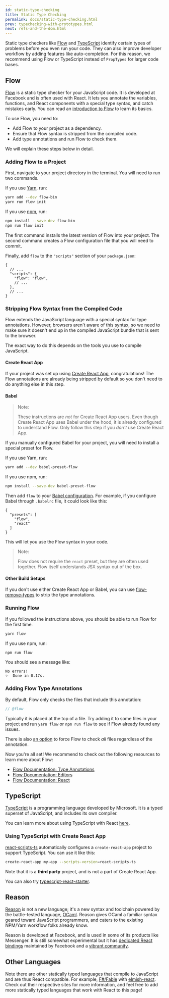 ```yaml
---
id: static-type-checking
title: Static Type Checking
permalink: docs/static-type-checking.html
prev: typechecking-with-prototypes.html
next: refs-and-the-dom.html
---
```


Static type checkers like [Flow](https://flowtype.org/) and [TypeScript](https://www.typescriptlang.org/) identify certain types of problems before you even run your code. They can also improve developer workflow by adding features like auto-completion. For this reason, we recommend using Flow or TypeScript instead of `PropTypes` for larger code bases.

## Flow

[Flow](https://flow.org/) is a static type checker for your JavaScript code. It is developed at Facebook and is often used with React. It lets you annotate the variables, functions, and React components with a special type syntax, and catch mistakes early. You can read an [introduction to Flow](https://flow.org/en/docs/getting-started/) to learn its basics.

To use Flow, you need to:

* Add Flow to your project as a dependency.
* Ensure that Flow syntax is stripped from the compiled code.
* Add type annotations and run Flow to check them.

We will explain these steps below in detail.

### Adding Flow to a Project

First, navigate to your project directory in the terminal. You will need to run two commands.

If you use [Yarn](https://yarnpkg.com/), run:

```bash
yarn add --dev flow-bin
yarn run flow init
```

If you use [npm](https://www.npmjs.com/), run:

```bash
npm install --save-dev flow-bin
npm run flow init
```

The first command installs the latest version of Flow into your project. The second command creates a Flow configuration file that you will need to commit.

Finally, add `flow` to the `"scripts"` section of your `package.json`:

```js{4}
{
  // ...
  "scripts": {
    "flow": "flow",
    // ...
  },
  // ...
}
```

### Stripping Flow Syntax from the Compiled Code

Flow extends the JavaScript language with a special syntax for type annotations. However, browsers aren't aware of this syntax, so we need to make sure it doesn't end up in the compiled JavaScript bundle that is sent to the browser.

The exact way to do this depends on the tools you use to compile JavaScript.

#### Create React App

If your project was set up using [Create React App](https://github.com/facebookincubator/create-react-app), congratulations! The Flow annotations are already being stripped by default so you don't need to do anything else in this step.

#### Babel

>Note:
>
>These instructions are *not* for Create React App users. Even though Create React App uses Babel under the hood, it is already configured to understand Flow. Only follow this step if you *don't* use Create React App.

If you manually configured Babel for your project, you will need to install a special preset for Flow.

If you use Yarn, run:

```bash
yarn add --dev babel-preset-flow
```

If you use npm, run:

```bash
npm install --save-dev babel-preset-flow
```

Then add `flow` to your [Babel configuration](http://babeljs.io/docs/usage/babelrc/). For example, if you configure Babel through `.babelrc` file, it could look like this:

```js{3}
{
  "presets": [
    "flow",
    "react"
  ]
}
```

This will let you use the Flow syntax in your code.

>Note:
>
>Flow does not require the `react` preset, but they are often used together. Flow itself understands JSX syntax out of the box.

#### Other Build Setups

If you don't use either Create React App or Babel, you can use [flow-remove-types](https://github.com/flowtype/flow-remove-types) to strip the type annotations.

### Running Flow

If you followed the instructions above, you should be able to run Flow for the first time.

```bash
yarn flow
```

If you use npm, run:

```bash
npm run flow
```

You should see a message like:

```
No errors!
✨  Done in 0.17s.
```

### Adding Flow Type Annotations

By default, Flow only checks the files that include this annotation:

```js
// @flow
```

Typically it is placed at the top of a file. Try adding it to some files in your project and run `yarn flow` or `npm run flow` to see if Flow already found any issues.

There is also [an option](https://flow.org/en/docs/config/options/#toc-all-boolean) to force Flow to check *all* files regardless of the annotation.

Now you're all set! We recommend to check out the following resources to learn more about Flow:

* [Flow Documentation: Type Annotations](https://flow.org/en/docs/types/)
* [Flow Documentation: Editors](https://flow.org/en/docs/editors/)
* [Flow Documentation: React](https://flow.org/en/docs/react/)

## TypeScript

[TypeScript](https://www.typescriptlang.org/) is a programming language developed by Microsoft. It is a typed superset of JavaScript, and includes its own compiler.

You can learn more about using TypeScript with React [here](https://github.com/Microsoft/TypeScript-React-Starter#typescript-react-starter).

### Using TypeScript with Create React App

[react-scripts-ts](https://www.npmjs.com/package/react-scripts-ts) automatically configures a `create-react-app` project to support TypeScript. You can use it like this:

```bash
create-react-app my-app --scripts-version=react-scripts-ts
```

Note that it is a **third party** project, and is not a part of Create React App.

You can also try [typescript-react-starter](https://github.com/Microsoft/TypeScript-React-Starter#typescript-react-starter).

## Reason

[Reason](https://reasonml.github.io/) is not a new language; it's a new syntax and toolchain powered by the battle-tested language, [OCaml](http://ocaml.org/). Reason gives OCaml a familiar syntax geared toward JavaScript programmers, and caters to the existing NPM/Yarn workflow folks already know.

Reason is developed at Facebook, and is used in some of its products like Messenger. It is still somewhat experimental but it has [dedicated React bindings](https://reasonml.github.io/reason-react/) maintained by Facebook and a [vibrant community](https://reasonml.github.io/community/).

## Other Languages

Note there are other statically typed languages that compile to JavaScript and are thus React compatible. For example, [F#/Fable](http://fable.io) with [elmish-react](https://fable-elmish.github.io/react). Check out their respective sites for more information, and feel free to add more statically typed languages that work with React to this page!
